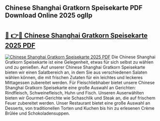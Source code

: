 ## Chinese Shanghai Gratkorn Speisekarte PDF Download Online 2025 ogIlp

# <h2><a href="http://gcdccu.nevu.top/?p=Chinese+Shanghai+Gratkorn+Speisekarte">🔗 👉🔴 Chinese Shanghai Gratkorn Speisekarte 2025 PDF</a></h2>

[![Chinese Shanghai Gratkorn Speisekarte 2025 PDF](https://i.imgur.com/dBaPXMq.png)](http://gcdccu.nevu.top/?p=Chinese+Shanghai+Gratkorn+Speisekarte)
Die Chinese Shanghai Gratkorn Speisekarte ist eine Gelegenheit, etwas für sich selbst zu wählen und zu genießen. Auf unserer Chinese Shanghai Gratkorn Speisekarte bieten wir einen Salatbereich an, in dem Sie aus verschiedenen Salaten wählen können, die mit frischen Zutaten für ein leichtes und leckeres Mittagessen zubereitet werden. Für Fleischliebhaber bietet unsere Chinese Shanghai Gratkorn Speisekarte eine große Auswahl an Gerichten: Rindfleisch, Schweinefleisch, Huhn und Fisch. Unseren Auserwählten bieten wir Gourmet-Gerichte wie Schaschlik und Steak an, die auf frischem Feuer zubereitet werden. Unser Restaurant bietet eine große Auswahl an Desserts, von traditionellen Torten und Kuchen bis hin zu erlesenen Crème Brûlée und Schokoladensuppen.
